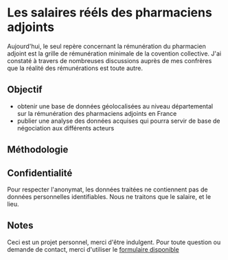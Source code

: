 # Les salaires rééls des pharmaciens adjoints
Aujourd'hui, le seul repère concernant la rémunération du pharmacien adjoint est la grille de rémunération minimale de la covention collective.
J'ai constaté à travers de nombreuses discussions auprès de mes confrères que la réalité des rémunérations est toute autre.

## Objectif
- obtenir une base de données géolocalisées au niveau départemental sur la rémunération des pharmaciens adjoints en France
- publier une analyse des données acquises qui pourra servir de base de négociation aux différents acteurs

## Méthodologie

## Confidentialité
Pour respecter l'anonymat, les données traitées ne contiennent pas de données personnelles identifiables.
Nous ne traitons que le salaire, et le lieu.

## Notes
Ceci est un projet personnel, merci d'être indulgent.
Pour toute question ou demande de contact, merci d'utiliser le [formulaire disponible](/contact.html)

